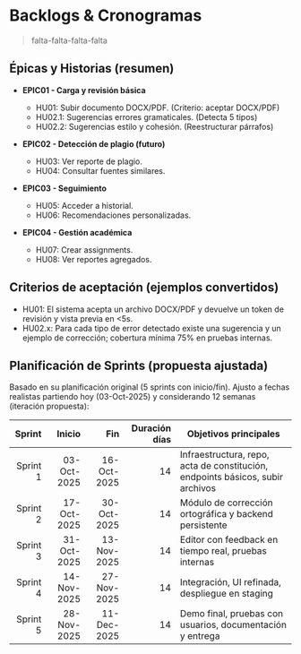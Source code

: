 # Backlogs & Cronogramas

> falta-falta-falta-falta

## Épicas y Historias (resumen)
- **EPIC01 - Carga y revisión básica**
  - HU01: Subir documento DOCX/PDF. (Criterio: aceptar DOCX/PDF)
  - HU02.1: Sugerencias errores gramaticales. (Detecta 5 tipos)
  - HU02.2: Sugerencias estilo y cohesión. (Reestructurar párrafos)

- **EPIC02 - Detección de plagio (futuro)**
  - HU03: Ver reporte de plagio.
  - HU04: Consultar fuentes similares.

- **EPIC03 - Seguimiento**
  - HU05: Acceder a historial.
  - HU06: Recomendaciones personalizadas.

- **EPIC04 - Gestión académica**
  - HU07: Crear assignments.
  - HU08: Ver reportes agregados.

## Criterios de aceptación (ejemplos convertidos)
- HU01: El sistema acepta un archivo DOCX/PDF y devuelve un token de revisión y vista previa en <5s.  
- HU02.x: Para cada tipo de error detectado existe una sugerencia y un ejemplo de corrección; cobertura mínima 75% en pruebas internas.

## Planificación de Sprints (propuesta ajustada)
Basado en su planificación original (5 sprints con inicio/fin). Ajusto a fechas realistas partiendo hoy (03-Oct-2025) y considerando 12 semanas (iteración propuesta):

| Sprint | Inicio | Fin | Duración días | Objetivos principales |
|---:|---:|---:|---:|---|
| Sprint 1 | 03-Oct-2025 | 16-Oct-2025 | 14 | Infraestructura, repo, acta de constitución, endpoints básicos, subir archivos |
| Sprint 2 | 17-Oct-2025 | 30-Oct-2025 | 14 | Módulo de corrección ortográfica y backend persistente |
| Sprint 3 | 31-Oct-2025 | 13-Nov-2025 | 14 | Editor con feedback en tiempo real, pruebas internas |
| Sprint 4 | 14-Nov-2025 | 27-Nov-2025 | 14 | Integración, UI refinada, despliegue en staging |
| Sprint 5 | 28-Nov-2025 | 11-Dec-2025 | 14 | Demo final, pruebas con usuarios, documentación y entrega |

